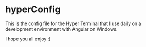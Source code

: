 # hyperConfig

This is the config file for the Hyper Terminal that I use daily on a development environment with Angular on Windows. 

I hope you all enjoy :)
